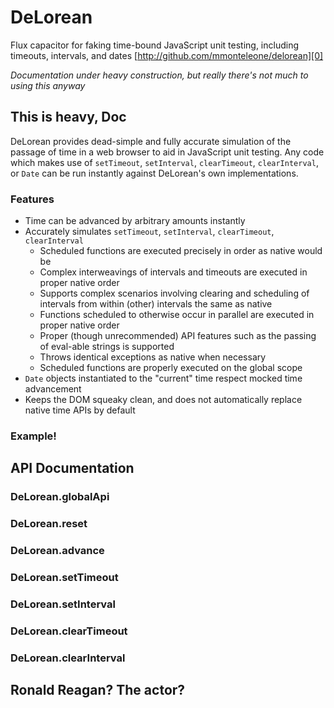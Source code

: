 DeLorean
=========
Flux capacitor for faking time-bound JavaScript unit testing, including timeouts, intervals, and dates
[http://github.com/mmonteleone/delorean][0]

*Documentation under heavy construction, but really there's not much to using this anyway*

This is heavy, Doc
------------------

DeLorean provides dead-simple and fully accurate simulation of the passage of time in a web browser to aid in JavaScript unit testing.  Any code which makes use of `setTimeout`, `setInterval`, `clearTimeout`, `clearInterval`, or `Date` can be run instantly against DeLorean's own implementations.

### Features

* Time can be advanced by arbitrary amounts instantly
* Accurately simulates `setTimeout`, `setInterval`, `clearTimeout`, `clearInterval`
  * Scheduled functions are executed precisely in order as native would be
  * Complex interweavings of intervals and timeouts are executed in proper native order
  * Supports complex scenarios involving clearing and scheduling of intervals from within (other) intervals the same as native
  * Functions scheduled to otherwise occur in parallel are executed in proper native order
  * Proper (though unrecommended) API features such as the passing of eval-able strings is supported
  * Throws identical exceptions as native when necessary
  * Scheduled functions are properly executed on the global scope
* `Date` objects instantiated to the "current" time respect mocked time advancement
* Keeps the DOM squeaky clean, and does not automatically replace native time APIs by default

### Example!

API Documentation
-----------------

### DeLorean.globalApi
### DeLorean.reset
### DeLorean.advance
### DeLorean.setTimeout
### DeLorean.setInterval
### DeLorean.clearTimeout
### DeLorean.clearInterval

Ronald Reagan?  The actor?
--------------------------




[0]: http://github.com/mmonteleone/delorean "DeLorean"
[1]: http://michaelmonteleone.net "Michael Monteleone"
[2]: http://cloud.github.com/downloads/mmonteleone/DeLorean/DeLorean_0_1.zip "DeLorean download"

